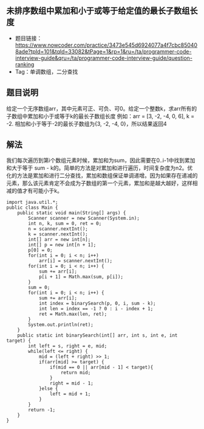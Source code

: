 ## 未排序数组中累加和小于或等于给定值的最长子数组长度

- 题目链接：https://www.nowcoder.com/practice/3473e545d6924077a4f7cbc850408ade?tpId=101&tqId=33082&tPage=1&rp=1&ru=/ta/programmer-code-interview-guide&qru=/ta/programmer-code-interview-guide/question-ranking
- Tag：单调数组，二分查找

## 题目说明
给定一个无序数组arr，其中元素可正、可负、可0。给定一个整数k，求arr所有的子数组中累加和小于或等于k的最长子数组长度
例如：arr = [3, -2, -4, 0, 6], k = -2. 相加和小于等于-2的最长子数组为{3, -2, -4, 0}，所以结果返回4

## 解法
我们每次遍历到第i个数组元素时候，累加和为sum，因此需要在0..i-1中找到累加和大于等于 sum - k的。简单的方法是对累加和进行遍历，时间复杂度为n2。优化的方法是累加和进行二分查找，累加和数组保证单调递增。因为如果存在递减的元素，那么该元素肯定不会成为子数组的第一个元素，累加和是越大越好，这样相减的值才有可能小于k。

```
import java.util.*;
public class Main {
    public static void main(String[] args) {
        Scanner scanner = new Scanner(System.in);
        int n, k, sum = 0, ret = 0;
        n = scanner.nextInt();
        k = scanner.nextInt();
        int[] arr = new int[n];
        int[] p = new int[n + 1];
        p[0] = 0;
        for(int i = 0; i < n; i++)
            arr[i] = scanner.nextInt();
        for(int i = 0; i < n; i++) {
            sum += arr[i];
            p[i + 1] = Math.max(sum, p[i]);
        }
        sum = 0;
        for(int i = 0; i < n; i++) {
            sum += arr[i];
            int index = binarySearch(p, 0, i, sum - k);
            int len = index == -1 ? 0 : i - index + 1;
            ret = Math.max(len, ret);
        }
        System.out.println(ret);
    }
    public static int binarySearch(int[] arr, int s, int e, int target) {
        int left = s, right = e, mid;
        while(left <= right) {
            mid = (left + right) >> 1;
            if(arr[mid] >= target) {
                if(mid == 0 || arr[mid - 1] < target){
                    return mid;
                }
                right = mid - 1;
            }else {
                left = mid + 1;
            }
        }
        return -1;
    }
}
```
